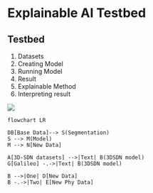 # Explainable AI Testbed
<script  src=”https://cdnjs.cloudflare.com/ajax/libs/mermaid/8.3.1/mermaid.min.js"></script>

## Testbed
1. Datasets
2. Creating Model
3. Running Model
4. Result
5. Explainable Method
6. Interpreting result

[![](https://mermaid.ink/img/pako:eNp1jz9vg0AMxb_KyROVQpdsDJWKLsoSaFW6cRksMOGk-1MdRjQK-e49KJG6dPPz-_nZvkHjW4IMOuOnpsfA4vShnHIyr3McSEhkPKfpi6iSii6WHCNr756Uq8TSLpIiBpioi1WXdUnT79QS81rvZVrJUrSxMxAP54WaP-mbZ5Ene7l4dks41kc02pCP0PO_lHL5mvHmaBby77p8G5v8LA6r8d5fHybswFKwqNv47U05IRRwT5YUZLFsqcPRsALl7hEdv-LBdGg1-wBZh2agHeDIvrq6BjIOIz0gqfES0G7U_QelmG-Q)](https://mermaid-js.github.io/mermaid-live-editor/edit#pako:eNp1jz9vg0AMxb_KyROVQpdsDJWKLsoSaFW6cRksMOGk-1MdRjQK-e49KJG6dPPz-_nZvkHjW4IMOuOnpsfA4vShnHIyr3McSEhkPKfpi6iSii6WHCNr756Uq8TSLpIiBpioi1WXdUnT79QS81rvZVrJUrSxMxAP54WaP-mbZ5Ene7l4dks41kc02pCP0PO_lHL5mvHmaBby77p8G5v8LA6r8d5fHybswFKwqNv47U05IRRwT5YUZLFsqcPRsALl7hEdv-LBdGg1-wBZh2agHeDIvrq6BjIOIz0gqfES0G7U_QelmG-Q)

```
flowchart LR

DB[Base Data]--> S(Segmentation)
S --> M(Model)
M --> N[New Data]

A[3D-SDN datasets] -->|Text| B(3DSDN model)
G[Galileo] -.->|Text| B(3DSDN model)

B -->|One| D[New Data]
B -.->|Two| E[New Phy Data]
```